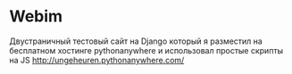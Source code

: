 # Webim
Двустраничный тестовый сайт на Django
который я разместил на бесплатном хостинге pythonanywhere
и использовал простые скрипты на JS
http://ungeheuren.pythonanywhere.com/
